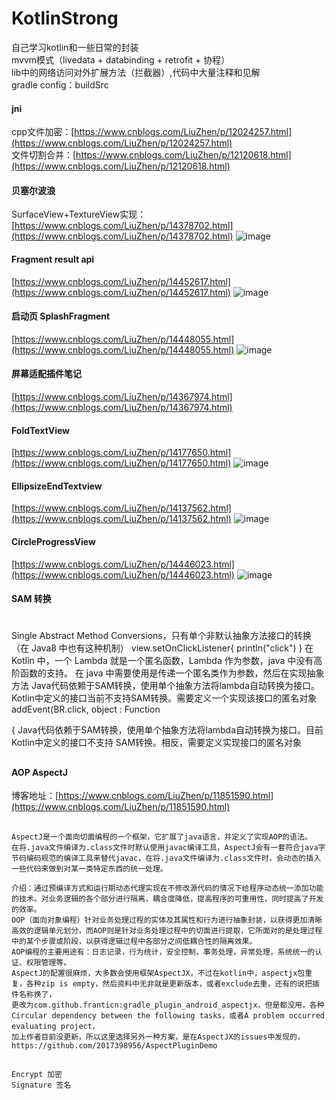 # KotlinStrong
自己学习kotlin和一些日常的封装  
mvvm模式（livedata + databinding + retrofit + 协程）  
lib中的网络访问对外扩展方法（拦截器）,代码中大量注释和见解  
gradle config：buildSrc

#### jni
cpp文件加密：[https://www.cnblogs.com/LiuZhen/p/12024257.html](https://www.cnblogs.com/LiuZhen/p/12024257.html)  
文件切割合并：[https://www.cnblogs.com/LiuZhen/p/12120618.html](https://www.cnblogs.com/LiuZhen/p/12120618.html)

#### 贝塞尔波浪
SurfaceView+TextureView实现：[https://www.cnblogs.com/LiuZhen/p/14378702.html](https://www.cnblogs.com/LiuZhen/p/14378702.html)
![image](https://github.com/1024477951/KotlinStrong/blob/master/gif/water.gif)

#### Fragment result api
[https://www.cnblogs.com/LiuZhen/p/14452617.html](https://www.cnblogs.com/LiuZhen/p/14452617.html)
![image](https://github.com/1024477951/KotlinStrong/blob/master/gif/fragment_tab_child.gif)

#### 启动页 SplashFragment
[https://www.cnblogs.com/LiuZhen/p/14448055.html](https://www.cnblogs.com/LiuZhen/p/14448055.html)
![image](https://github.com/1024477951/KotlinStrong/blob/master/gif/splash.gif)

#### 屏幕适配插件笔记
[https://www.cnblogs.com/LiuZhen/p/14367974.html](https://www.cnblogs.com/LiuZhen/p/14367974.html)

#### FoldTextView
[https://www.cnblogs.com/LiuZhen/p/14177650.html](https://www.cnblogs.com/LiuZhen/p/14177650.html)
![image](https://github.com/1024477951/KotlinStrong/blob/master/gif/foldtextview.gif)

#### EllipsizeEndTextview
[https://www.cnblogs.com/LiuZhen/p/14137562.html](https://www.cnblogs.com/LiuZhen/p/14137562.html)
![image](https://github.com/1024477951/KotlinStrong/blob/master/gif/ellipsizetextview.gif)

#### CircleProgressView
[https://www.cnblogs.com/LiuZhen/p/14446023.html](https://www.cnblogs.com/LiuZhen/p/14446023.html)
![image](https://github.com/1024477951/KotlinStrong/blob/master/gif/circleprogress.gif)


#### SAM 转换
#
   Single Abstract Method Conversions，只有单个非默认抽象方法接口的转换（在 Java8 中也有这种机制）
    view.setOnClickListener{
        println("click")
    }
    在 Kotlin 中，一个 Lambda 就是一个匿名函数，Lambda 作为参数，java 中没有高阶函数的支持。
    在 java 中需要使用是传递一个匿名类作为参数，然后在实现抽象方法
    Java代码依赖于SAM转换，使用单个抽象方法将lambda自动转换为接口。Kotlin中定义的接口当前不支持SAM转换。需要定义一个实现该接口的匿名对象
    addEvent(BR.click, object : Function<Article> {
    Java代码依赖于SAM转换，使用单个抽象方法将lambda自动转换为接口。目前 Kotlin中定义的接口不支持 SAM转换。相反，需要定义实现接口的匿名对象
#
#### AOP AspectJ
博客地址：[https://www.cnblogs.com/LiuZhen/p/11851590.html](https://www.cnblogs.com/LiuZhen/p/11851590.html)
#
    AspectJ是一个面向切面编程的一个框架，它扩展了java语言，并定义了实现AOP的语法。
    在将.java文件编译为.class文件时默认使用javac编译工具，AspectJ会有一套符合java字节码编码规范的编译工具来替代javac，在将.java文件编译为.class文件时，会动态的插入一些代码来做到对某一类特定东西的统一处理。

    介绍：通过预编译方式和运行期动态代理实现在不修改源代码的情况下给程序动态统一添加功能的技术。对业务逻辑的各个部分进行隔离，耦合度降低，提高程序的可重用性，同时提高了开发的效率。
    OOP（面向对象编程）针对业务处理过程的实体及其属性和行为进行抽象封装，以获得更加清晰高效的逻辑单元划分，而AOP则是针对业务处理过程中的切面进行提取，它所面对的是处理过程中的某个步骤或阶段，以获得逻辑过程中各部分之间低耦合性的隔离效果。
    AOP编程的主要用途有：日志记录，行为统计，安全控制，事务处理，异常处理，系统统一的认证、权限管理等。
    AspectJ的配置很麻烦，大多数会使用框架AspectJX，不过在kotlin中，aspectjx包重复，各种zip is empty，然后资料中无非就是更新版本，或者exclude去重，还有的说把插件名称换了，
    更改为com.github.franticn:gradle_plugin_android_aspectjx，但是都没用，各种Circular dependency between the following tasks，或者A problem occurred evaluating project，
    加上作者目前没更新，所以这里选择另外一种方案，是在AspectJX的issues中发现的，https://github.com/2017398956/AspectPluginDemo
#
#
    Encrypt 加密
    Signature 签名
#
